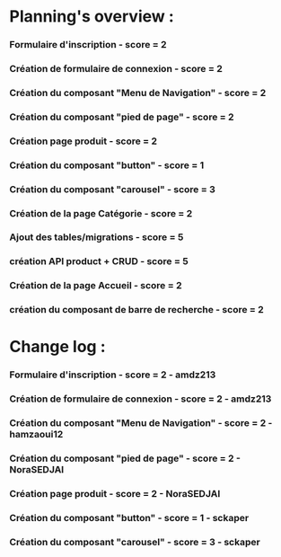 # Planning's overview :

### Formulaire d'inscription - score = 2

### Création de formulaire de connexion - score = 2

### Création du composant "Menu de Navigation" - score = 2

### Création du composant "pied de page" - score = 2

### Création page produit - score = 2

### Création du composant "button" - score = 1

### Création du composant "carousel" - score = 3

### Création de la page Catégorie - score = 2

### Ajout des tables/migrations - score = 5

### création API product + CRUD - score = 5

### Création de la page Accueil - score = 2

### création du composant de barre de recherche - score = 2

# Change log :

### Formulaire d'inscription - score = 2 - amdz213

### Création de formulaire de connexion - score = 2 - amdz213

### Création du composant "Menu de Navigation" - score = 2 - hamzaoui12

### Création du composant "pied de page" - score = 2 - NoraSEDJAI

### Création page produit - score = 2 - NoraSEDJAI

### Création du composant "button" - score = 1 - sckaper

### Création du composant "carousel" - score = 3 - sckaper
